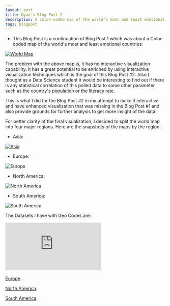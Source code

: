 ```yaml
---
layout: post
title: Dyan's Blog Post 2
description: A color-coded map of the world’s most and least emotional countries - Revisited 
tags: blogpost
---
```


* This Blog Post is a continuation of Blog Post 1 which was about a Color-coded map of the world's most and least emotional countries: <br> 


[![World Map](http://ganepola.github.io/edav/assets/dyan_assets/emotional-countries.JPG)](http://ganepola.github.io/edav/assets/dyan_assets/emotional-countries.JPG)


The problem with the above map is, it has no interactive visualization capability. It has a great potential to be enriched by using interactive visualization techniques which is the goal of this Blog Post #2. Also I thought as a Data Science student it would be interesting to find out if there is any statistical correlation of this polled data to some other parameter such as the country's population or the literacy rate.  


This is what I did for the Blog Post #2 in my attempt to make it interactive and have enhanced visualization that was missing in the Blog Post #1 and also provide grounds for further analysis to get more insight of the data.



For better clarity of the final visualization, I decided to split the world map into four major regions. Here are the snapshots of the maps by the region: 

* Asia: <br>

[![Asia](http://ganepola.github.io/edav/assets/dyan_assets/Asia+35-11+180+73.jpg)](http://ganepola.github.io/edav/assets/dyan_assets/Asia+35-11+180+73.jpg)

* Europe: <br>

![Europe](https://raw.githubusercontent.com/ganepola/edav/gh-pages/assets/dyan_assets/Europe-27.16+37.5+46+78.5.jpg)

* North America: <br>

![North America](https://raw.githubusercontent.com/ganepola/edav/gh-pages/assets/dyan_assets/NorthAmerica-179.5+10.7-49.9+87.9.jpg)

* South America:

![South America](https://raw.githubusercontent.com/ganepola/edav/gh-pages/assets/dyan_assets/southamerica-87.3-54.5-31.55+14.jpg)

The Datasets I have with Geo Codes are: 

![Asia](https://raw.githubusercontent.com/ganepola/edav/gh-pages/assets/dyan_assets/Asia-City,Country-English.txt).

[Europe](https://github.com/ganepola/edav/blob/gh-pages/assets/dyan_assets/Europe-City,Country-English.txt).

[North America](https://github.com/ganepola/edav/blob/gh-pages/assets/dyan_assets/NA-City,ST-English.txt).

[South America](https://github.com/ganepola/edav/blob/gh-pages/assets/dyan_assets/SA-City,Country-English.txt).